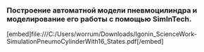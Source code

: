 ### Построение автоматной модели пневмоцилиндра и моделирование его работы с помощью SimInTech.
[embed]file:///C:/Users/worrum/Downloads/Igonin_ScienceWork-SimulationPneumoCylinderWith16_States.pdf[/embed]
